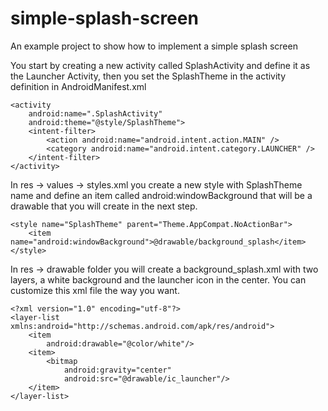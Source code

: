 # simple-splash-screen
An example project to show how to implement a simple splash screen

You start by creating a new activity called SplashActivity and define it as the Launcher Activity, then you set the SplashTheme in the activity definition in AndroidManifest.xml

```
<activity
    android:name=".SplashActivity"
    android:theme="@style/SplashTheme">
    <intent-filter>
        <action android:name="android.intent.action.MAIN" />
        <category android:name="android.intent.category.LAUNCHER" />
    </intent-filter>
</activity>
```

In res -> values -> styles.xml you create a new style with SplashTheme name and define an item called android:windowBackground that will be a drawable that you will create in the next step.

```
<style name="SplashTheme" parent="Theme.AppCompat.NoActionBar">
    <item name="android:windowBackground">@drawable/background_splash</item>
</style>
```

In res -> drawable folder you will create a background_splash.xml with two layers, a white background and the launcher icon in the center. You can customize this xml file the way you want.

```
<?xml version="1.0" encoding="utf-8"?>
<layer-list xmlns:android="http://schemas.android.com/apk/res/android">
    <item
        android:drawable="@color/white"/>
    <item>
        <bitmap
            android:gravity="center"
            android:src="@drawable/ic_launcher"/>
    </item>
</layer-list>
```
